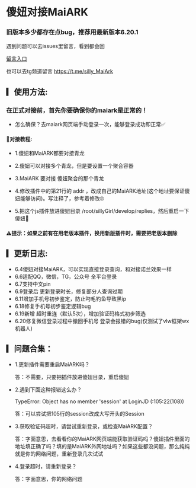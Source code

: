 # 傻妞对接MaiARK

  ### 旧版本多少都存在点bug，推荐用最新版本6.20.1
遇到问题可以去issues里留言，看到都会回

  [留言入口](https://github.com/zhacha222/sillyGirljs/issues/1)

  也可以去tg频道留言
  https://t.me/silly_MaiArk
  
## ▎使用方法:

  ### 在正式对接前，首先你要确保你的maiark是正常的！

* 怎么确保？去maiark网页端手动登录一次，能够登录成功即正常✅

#### 🎈对接教程:

* 1.傻妞和MaiARK都要对接青龙

* 2.傻妞可以对接多个青龙，但是要设置一个聚合容器

* 3.MaiARK 要对接 傻妞聚合的那个青龙

* 4.修改插件中的第21行的 addr ，改成自己的MaiARK地址(这个地址要保证傻妞能够访问)。写注释了，参考着修改🙄

* 5.把这个js插件放进傻妞目录
/root/sillyGirl/develop/replies，然后重启一下傻妞👻

#### ⚠️提示：如果之前有在用老版本插件，换用新版插件时，需要把老版本删除

## ▎更新日志:

* 6.4傻妞对接MaiARK，可以实现直接登录查询，和对接诺兰效果一样
* 6.6适配QQ，微信，TG，公众号 全平台登录
* 6.7支持中文pin
* 6.9登录后 更新登录时长，修复部分人查询过期
* 6.11增加手机号初步鉴定，防止叼毛钓鱼导致黑ip
* 6.18修复手机号初步鉴定逻辑bug
* 6.19新增 超时重连（默认5次），增加验证码格式初步筛选
* 6.20修复微信登录过程中撤回手机号 登录会报错的bug(仅测试了vlw框架wx机器人)

## ▎问题合集️：

* 1.更新插件需要重启MaiARK吗？

   答：不需要，只要把插件放进傻妞目录，重启傻妞

* 2.遇到下面这种报错这么办？

   TypeError: Object has no member 'session' at LoginJD (<eval>:105:22(108))

   答：可以尝试把105行的session改成大写开头的Session

* 3.获取验证码超时，请尝试重新登录，或检查MaiARK配置？

   答：字面意思，去看看你的MaiARK网页端能获取验证码吗？傻妞插件里面的地址填正确了吗？填的是MaiARK外网地址吗？如果这些都没问题，那么纯纯就是你的网络问题，重新登录几次试试


* 4.登录超时，请重新登录？
  
   答：字面意思，你的网络问题

 
 
